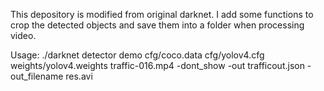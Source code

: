 This depository is modified from original darknet. I add some functions to crop the detected objects and save them into a folder when processing video.

Usage:
./darknet detector demo cfg/coco.data cfg/yolov4.cfg weights/yolov4.weights  traffic-016.mp4 -dont_show -out trafficout.json -out_filename res.avi
